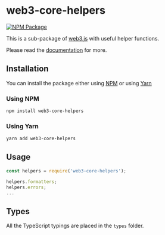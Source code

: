 # web3-core-helpers

[![NPM Package][npm-image]][npm-url]

This is a sub-package of [web3.js][repo] with useful helper functions.

Please read the [documentation][docs] for more.

## Installation

You can install the package either using [NPM](https://www.npmjs.com/package/web3-core-helpers) or using [Yarn](https://yarnpkg.com/package/web3-core-helpers)

### Using NPM

```bash
npm install web3-core-helpers
```

### Using Yarn

```bash
yarn add web3-core-helpers
```

## Usage

```js
const helpers = require('web3-core-helpers');

helpers.formatters;
helpers.errors;
...
```

## Types

All the TypeScript typings are placed in the `types` folder.

[docs]: http://web3js.readthedocs.io/en/1.0/
[repo]: https://github.com/ethereum/web3.js
[npm-image]: https://img.shields.io/npm/v/web3-core-helpers.svg
[npm-url]: https://npmjs.org/package/web3-core-helpers
